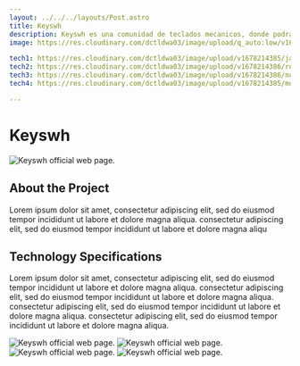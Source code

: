 ```yaml
---
layout: ../../../layouts/Post.astro
title: Keyswh
description: Keyswh es una comunidad de teclados mecanicos, donde podras ver guias, noticias e informarte sobre estos.
image: https://res.cloudinary.com/dctldwa03/image/upload/q_auto:low/v1678214893/keyswh_foto_a4ce8c.png

tech1: https://res.cloudinary.com/dctldwa03/image/upload/v1678214385/javascript-logo_drsvuc.png
tech2: https://res.cloudinary.com/dctldwa03/image/upload/v1678214386/reactjs-logo_kqlp9a.png
tech3: https://res.cloudinary.com/dctldwa03/image/upload/v1678214386/nodejs-logo_m4lwq7.png
tech4: https://res.cloudinary.com/dctldwa03/image/upload/v1678214385/mongodb-logo_qowzyr.png

---
```


# Keyswh

![Keyswh official web page.](https://res.cloudinary.com/dctldwa03/image/upload/q_auto:low/v1678214893/keyswh_foto_a4ce8c.png)

## About the Project

Lorem ipsum dolor sit amet, consectetur adipiscing elit, sed do eiusmod tempor incididunt ut labore et dolore magna aliqua.
consectetur adipiscing elit, sed do eiusmod tempor incididunt ut labore et dolore magna aliqu

## Technology Specifications

Lorem ipsum dolor sit amet, consectetur adipiscing elit, sed do eiusmod tempor incididunt ut labore et dolore magna aliqua.
consectetur adipiscing elit, sed do eiusmod tempor incididunt ut labore et dolore magna aliqua.
consectetur adipiscing elit, sed do eiusmod tempor incididunt ut labore et dolore magna aliqua.
consectetur adipiscing elit, sed do eiusmod tempor incididunt ut labore et dolore magna aliqua.

![Keyswh official web page.](https://res.cloudinary.com/dctldwa03/image/upload/v1678214385/javascript-logo_drsvuc.png)
![Keyswh official web page.](https://res.cloudinary.com/dctldwa03/image/upload/v1678214386/reactjs-logo_kqlp9a.png)
![Keyswh official web page.](https://res.cloudinary.com/dctldwa03/image/upload/v1678214386/nodejs-logo_m4lwq7.png)
![Keyswh official web page.](https://res.cloudinary.com/dctldwa03/image/upload/v1678214385/mongodb-logo_qowzyr.png)